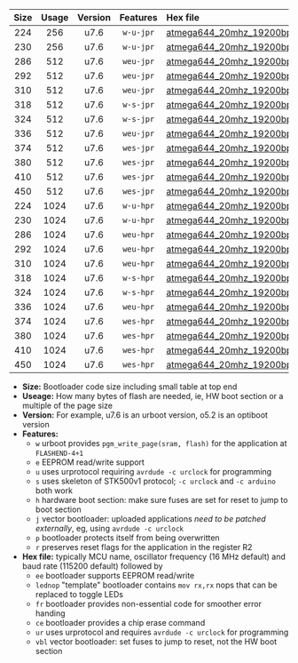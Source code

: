 |Size|Usage|Version|Features|Hex file|
|:-:|:-:|:-:|:-:|:--|
|224|256|u7.6|`w-u-jpr`|[atmega644_20mhz_19200bps_ur_vbl.hex](https://raw.githubusercontent.com/stefanrueger/urboot/main/atmega644_20mhz_19200bps_ur_vbl.hex)|
|230|256|u7.6|`w-u-jpr`|[atmega644_20mhz_19200bps_lednop_ur_vbl.hex](https://raw.githubusercontent.com/stefanrueger/urboot/main/atmega644_20mhz_19200bps_lednop_ur_vbl.hex)|
|286|512|u7.6|`weu-jpr`|[atmega644_20mhz_19200bps_ee_ur_vbl.hex](https://raw.githubusercontent.com/stefanrueger/urboot/main/atmega644_20mhz_19200bps_ee_ur_vbl.hex)|
|292|512|u7.6|`weu-jpr`|[atmega644_20mhz_19200bps_ee_lednop_ur_vbl.hex](https://raw.githubusercontent.com/stefanrueger/urboot/main/atmega644_20mhz_19200bps_ee_lednop_ur_vbl.hex)|
|310|512|u7.6|`weu-jpr`|[atmega644_20mhz_19200bps_ee_lednop_fr_ur_vbl.hex](https://raw.githubusercontent.com/stefanrueger/urboot/main/atmega644_20mhz_19200bps_ee_lednop_fr_ur_vbl.hex)|
|318|512|u7.6|`w-s-jpr`|[atmega644_20mhz_19200bps_vbl.hex](https://raw.githubusercontent.com/stefanrueger/urboot/main/atmega644_20mhz_19200bps_vbl.hex)|
|324|512|u7.6|`w-s-jpr`|[atmega644_20mhz_19200bps_lednop_vbl.hex](https://raw.githubusercontent.com/stefanrueger/urboot/main/atmega644_20mhz_19200bps_lednop_vbl.hex)|
|336|512|u7.6|`weu-jpr`|[atmega644_20mhz_19200bps_ee_lednop_fr_ce_ur_vbl.hex](https://raw.githubusercontent.com/stefanrueger/urboot/main/atmega644_20mhz_19200bps_ee_lednop_fr_ce_ur_vbl.hex)|
|374|512|u7.6|`wes-jpr`|[atmega644_20mhz_19200bps_ee_vbl.hex](https://raw.githubusercontent.com/stefanrueger/urboot/main/atmega644_20mhz_19200bps_ee_vbl.hex)|
|380|512|u7.6|`wes-jpr`|[atmega644_20mhz_19200bps_ee_lednop_vbl.hex](https://raw.githubusercontent.com/stefanrueger/urboot/main/atmega644_20mhz_19200bps_ee_lednop_vbl.hex)|
|410|512|u7.6|`wes-jpr`|[atmega644_20mhz_19200bps_ee_lednop_fr_vbl.hex](https://raw.githubusercontent.com/stefanrueger/urboot/main/atmega644_20mhz_19200bps_ee_lednop_fr_vbl.hex)|
|450|512|u7.6|`wes-jpr`|[atmega644_20mhz_19200bps_ee_lednop_fr_ce_vbl.hex](https://raw.githubusercontent.com/stefanrueger/urboot/main/atmega644_20mhz_19200bps_ee_lednop_fr_ce_vbl.hex)|
|224|1024|u7.6|`w-u-hpr`|[atmega644_20mhz_19200bps_ur.hex](https://raw.githubusercontent.com/stefanrueger/urboot/main/atmega644_20mhz_19200bps_ur.hex)|
|230|1024|u7.6|`w-u-hpr`|[atmega644_20mhz_19200bps_lednop_ur.hex](https://raw.githubusercontent.com/stefanrueger/urboot/main/atmega644_20mhz_19200bps_lednop_ur.hex)|
|286|1024|u7.6|`weu-hpr`|[atmega644_20mhz_19200bps_ee_ur.hex](https://raw.githubusercontent.com/stefanrueger/urboot/main/atmega644_20mhz_19200bps_ee_ur.hex)|
|292|1024|u7.6|`weu-hpr`|[atmega644_20mhz_19200bps_ee_lednop_ur.hex](https://raw.githubusercontent.com/stefanrueger/urboot/main/atmega644_20mhz_19200bps_ee_lednop_ur.hex)|
|310|1024|u7.6|`weu-hpr`|[atmega644_20mhz_19200bps_ee_lednop_fr_ur.hex](https://raw.githubusercontent.com/stefanrueger/urboot/main/atmega644_20mhz_19200bps_ee_lednop_fr_ur.hex)|
|318|1024|u7.6|`w-s-hpr`|[atmega644_20mhz_19200bps.hex](https://raw.githubusercontent.com/stefanrueger/urboot/main/atmega644_20mhz_19200bps.hex)|
|324|1024|u7.6|`w-s-hpr`|[atmega644_20mhz_19200bps_lednop.hex](https://raw.githubusercontent.com/stefanrueger/urboot/main/atmega644_20mhz_19200bps_lednop.hex)|
|336|1024|u7.6|`weu-hpr`|[atmega644_20mhz_19200bps_ee_lednop_fr_ce_ur.hex](https://raw.githubusercontent.com/stefanrueger/urboot/main/atmega644_20mhz_19200bps_ee_lednop_fr_ce_ur.hex)|
|374|1024|u7.6|`wes-hpr`|[atmega644_20mhz_19200bps_ee.hex](https://raw.githubusercontent.com/stefanrueger/urboot/main/atmega644_20mhz_19200bps_ee.hex)|
|380|1024|u7.6|`wes-hpr`|[atmega644_20mhz_19200bps_ee_lednop.hex](https://raw.githubusercontent.com/stefanrueger/urboot/main/atmega644_20mhz_19200bps_ee_lednop.hex)|
|410|1024|u7.6|`wes-hpr`|[atmega644_20mhz_19200bps_ee_lednop_fr.hex](https://raw.githubusercontent.com/stefanrueger/urboot/main/atmega644_20mhz_19200bps_ee_lednop_fr.hex)|
|450|1024|u7.6|`wes-hpr`|[atmega644_20mhz_19200bps_ee_lednop_fr_ce.hex](https://raw.githubusercontent.com/stefanrueger/urboot/main/atmega644_20mhz_19200bps_ee_lednop_fr_ce.hex)|

- **Size:** Bootloader code size including small table at top end
- **Useage:** How many bytes of flash are needed, ie, HW boot section or a multiple of the page size
- **Version:** For example, u7.6 is an urboot version, o5.2 is an optiboot version
- **Features:**
  + `w` urboot provides `pgm_write_page(sram, flash)` for the application at `FLASHEND-4+1`
  + `e` EEPROM read/write support
  + `u` uses urprotocol requiring `avrdude -c urclock` for programming
  + `s` uses skeleton of STK500v1 protocol; `-c urclock` and `-c arduino` both work
  + `h` hardware boot section: make sure fuses are set for reset to jump to boot section
  + `j` vector bootloader: uploaded applications *need to be patched externally*, eg, using `avrdude -c urclock`
  + `p` bootloader protects itself from being overwritten
  + `r` preserves reset flags for the application in the register R2
- **Hex file:** typically MCU name, oscillator frequency (16 MHz default) and baud rate (115200 default) followed by
  + `ee` bootloader supports EEPROM read/write
  + `lednop` "template" bootloader contains `mov rx,rx` nops that can be replaced to toggle LEDs
  + `fr` bootloader provides non-essential code for smoother error handing
  + `ce` bootloader provides a chip erase command
  + `ur` uses urprotocol and requires `avrdude -c urclock` for programming
  + `vbl` vector bootloader: set fuses to jump to reset, not the HW boot section
